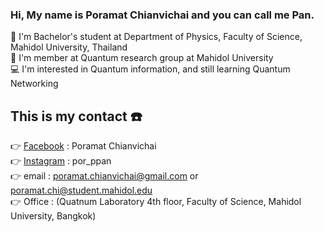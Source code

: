 ### Hi, My name is Poramat Chianvichai and you can call me Pan.

🏫 I'm Bachelor's student at Department of Physics, Faculty of Science, Mahidol University, Thailand<br>
🏢 I'm member at Quantum research group at Mahidol University<br>
💻 I'm interested in Quantum information, and still learning Quantum Networking<br>

## This is my contact ☎️

👉 [Facebook](https://www.facebook.com/profile.php?id=100001248298365/) : Poramat Chianvichai<br>
👉 [Instagram](https://www.instagram.com/por_ppan/) : por_ppan<br>
👉 email : poramat.chianvichai@gmail.com or poramat.chi@student.mahidol.edu<br>
👉 Office : (Quatnum Laboratory 4th floor, Faculty of Science, Mahidol University, Bangkok)<br>

<!---
PankidT/PankidT is a ✨ special ✨ repository because its `README.md` (this file) appears on your GitHub profile.
You can click the Preview link to take a look at your changes.
--->
